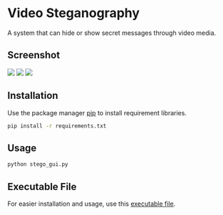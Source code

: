 # Video Steganography
A system that can hide or show secret messages through video media.

## Screenshot
<img src="https://i.imgur.com/NXFLqro.jpg">
<img src="https://i.imgur.com/h2idJu8.jpg">
<img src="https://i.imgur.com/OCtYu32.jpg">

## Installation
Use the package manager [pip](https://pip.pypa.io/en/stable/) to install requirement libraries.

```bash
pip install -r requirements.txt
```

## Usage
```bash
python stego_gui.py
```

## Executable File
For easier installation and usage, use this [executable file](https://drive.google.com/file/d/1HyoZ3QjrJs4g27vpr9c1gmCQi_hgOB7F/view?usp=sharing).
